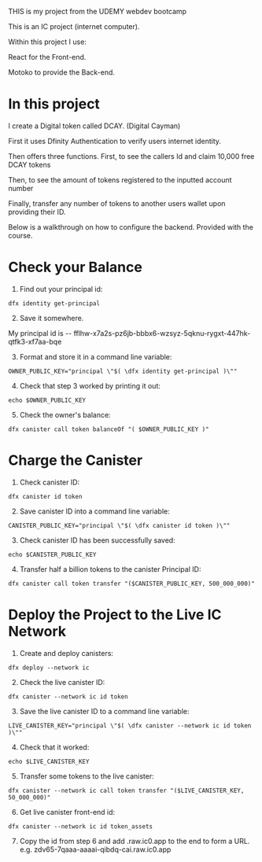 THIS is my project from the UDEMY webdev bootcamp

This is an IC project (internet computer).

Within this project I use:

React for the Front-end. 

Motoko to provide the Back-end.

# In this project
I create a Digital token called DCAY. (Digital Cayman)

First it uses Dfinity Authentication to verify users internet identity. 

Then offers three functions. 
First, to see the callers Id and claim 10,000 free DCAY tokens

Then, to see the amount of tokens registered to the inputted account number

Finally, transfer any number of tokens to another users wallet upon providing their ID. 


Below is a walkthrough on how to configure the backend. Provided with the course. 



# Check your Balance

1. Find out your principal id:

```
dfx identity get-principal
```

2. Save it somewhere.

 My principal id is -- fflhw-x7a2s-pz6jb-bbbx6-wzsyz-5qknu-rygxt-447hk-qtfk3-xf7aa-bqe


3. Format and store it in a command line variable:
```
OWNER_PUBLIC_KEY="principal \"$( \dfx identity get-principal )\""
```

4. Check that step 3 worked by printing it out:
```
echo $OWNER_PUBLIC_KEY
```

5. Check the owner's balance:
```
dfx canister call token balanceOf "( $OWNER_PUBLIC_KEY )"
```

# Charge the Canister


1. Check canister ID:
```
dfx canister id token
```

2. Save canister ID into a command line variable:
```
CANISTER_PUBLIC_KEY="principal \"$( \dfx canister id token )\""
```

3. Check canister ID has been successfully saved:
```
echo $CANISTER_PUBLIC_KEY
```

4. Transfer half a billion tokens to the canister Principal ID:
```
dfx canister call token transfer "($CANISTER_PUBLIC_KEY, 500_000_000)"
```

# Deploy the Project to the Live IC Network

1. Create and deploy canisters:

```
dfx deploy --network ic
```

2. Check the live canister ID:
```
dfx canister --network ic id token
```

3. Save the live canister ID to a command line variable:
```
LIVE_CANISTER_KEY="principal \"$( \dfx canister --network ic id token )\""
```

4. Check that it worked:
```
echo $LIVE_CANISTER_KEY
```

5. Transfer some tokens to the live canister:
```
dfx canister --network ic call token transfer "($LIVE_CANISTER_KEY, 50_000_000)"
```

6. Get live canister front-end id:
```
dfx canister --network ic id token_assets
```
7. Copy the id from step 6 and add .raw.ic0.app to the end to form a URL.
e.g. zdv65-7qaaa-aaaai-qibdq-cai.raw.ic0.app